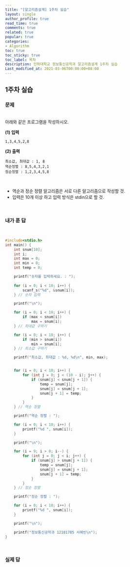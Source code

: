 ```yaml
---
title: "[알고리즘설계] 1주차 실습"
layout: single
author_profile: true
read_time: true
comments: true
related: true
popular: true
categories:
- Algorithm
toc: true
toc_sticky: true
toc_label: 목차
description: 인하대학교 정보통신공학과 알고리즘설계 1주차 실습
Last_modified_at: 2021-03-06T00:00:00+08:00
---
```


## 1주차 실습

### 문제
<br>
아래와 같은 프로그램을 작성하시오.<br>

**(1) 입력**
```
1,3,4,5,2,8
```

**(2) 출력**
```
최소값, 최대값 : 1, 8
역순정렬 : 8,5,4,3,2,1
정순정렬 : 1,2,3,4,5,8
```

<br>

* 역순과 정순 정렬 알고리즘은 서로 다른 알고리즘으로 작성할 것.
* 입력은 10개 이상 하고 입력 방식은 stdin으로 할 것.

<br>

### 내가 푼 답
<br>

```c
#include<stdio.h>
int main() {
	int snum[10];
	int i;
	int max = 0;
	int min = 0;
	int temp = 0;

	printf("숫자를 입력하세요. : ");
	
	for (i = 0; i < 10; i++) {
		scanf_s("%d", &snum[i]);
	} // 숫자 입력

	printf("\n");

	for (i = 0; i < 10; i++) {
		if (max < snum[i])
			max = snum[i];
	} // 최대값 구하기

	for (i = 0; i < 10; i++) {
		if (min > snum[i])
			min = snum[i];
	} // 최소값 구하기

	printf("최소값, 최대값 : %d, %d\n", min, max);


	for (i = 0; i < 10; i++) {
		for (int j = 0; j < (10 - i); j++) {
			if (snum[j] < snum[j + 1]) {
				temp = snum[j];
				snum[j] = snum[j + 1];
				snum[j + 1] = temp;
			}
		}
	} // 역순 정렬

	printf("역순 정렬 : ");

	for (i = 0; i < 10; i++) {
		printf("%d ", snum[i]);
	}

	printf("\n");

	for (i = 9; i > 0; i--) {
		for (int j = 0; j < i; j++) {
			if (snum[j] > snum[j + 1]) {
				temp = snum[j];
				snum[j] = snum[j + 1];
				snum[j + 1] = temp;
			}
		}
	} // 정순 정렬

	printf("정순 정렬 : ");

	for (i = 0; i < 10; i++) {
		printf("%d ", snum[i]);
	}

	printf("\n");

	printf("정보통신공학과 12181785 서혜빈\n");
}
```
<br>

### 실제 답